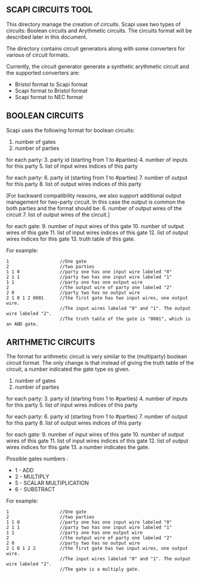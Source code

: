 SCAPI CIRCUITS TOOL
--------------------

This directory manage the creation of circuits.
Scapi uses two types of circuits: Boolean circuits and Arythmetic circuits.
The circuits format will be described later in this document.

The directory contains circuit generators along with some converters for various of circuit formats.

Currently, the circuit generator generate a synthetic arythmetic circuit and the supported converters are:
* Bristol format to Scapi format
* Scapi format to Bristol format
* Scapi format to NEC format


BOOLEAN CIRCUITS
----------------
Scapi uses the following format for boolean circuits:

1. number of gates
2. number of parties

for each party:
3. party id (starting from 1 to #parties)
4. number of inputs for this party
5. list of input wires indices of this party

for each party:
6. party id (starting from 1 to #parties)
7. number of output for this party
8. list of output wires indices of this party

[For backward compatibility reasons, we also support additional output management for two-party circuit.
In this case the output is common the both parties and the format should be:
6. number of output wires of the circuit
7. list of output wires of the circuit.]

for each gate:
9. number of input wires of this gate
10. number of output wires of this gate
11. list of input wires indices of this gate
12. list of output wires indices for this gate
13. truth table of this gate.

For example:

    1                   //One gate
    2                   //two parties
    1 1 0               //party one has one input wire labeled "0"
    2 1 1               //party two has one input wire labeled "1"
    1 1                 //party one has one output wire
    2                   //the output wire of party one labeled "2"
    2 0                 //party two has no output wire
    2 1 0 1 2 0001      //the first gate has two input wires, one output wire.
                        //The input wires labeled "0" and "1". The output wire labeled "2".
                        //The truth table of the gate is "0001", which is an AND gate.


ARITHMETIC CIRCUITS
-------------------


The format for arithmetic circuit is very similar to the (multiparty) boolean circuit format.
The only change is that instead of giving the truth table of the circuit, a number indicated the gate type os given.


1. number of gates
2. number of parties

for each party:
3. party id (starting from 1 to #parties)
4. number of inputs for this party
5. list of input wires indices of this party

for each party:
6. party id (starting from 1 to #parties)
7. number of output for this party
8. list of output wires indices of this party

for each gate:
9. number of input wires of this gate
10. number of output wires of this gate
11. list of input wires indices of this gate
12. list of output wires indices for this gate
13. a number indicates the gate. 

Possible gates numbers : 
* 1 - ADD
* 2 - MULTIPLY
* 5 - SCALAR MULTIPLICATION
* 6 - SUBSTRACT

For example:

    1                   //One gate
    2                   //two parties
    1 1 0               //party one has one input wire labeled "0"
    2 1 1               //party two has one input wire labeled "1"
    1 1                 //party one has one output wire
    2                   //the output wire of party one labeled "2"
    2 0                 //party two has no output wire
    2 1 0 1 2 2         //the first gate has two input wires, one output wire.
                        //The input wires labeled "0" and "1". The output wire labeled "2".
                        //The gate is a multiply gate.